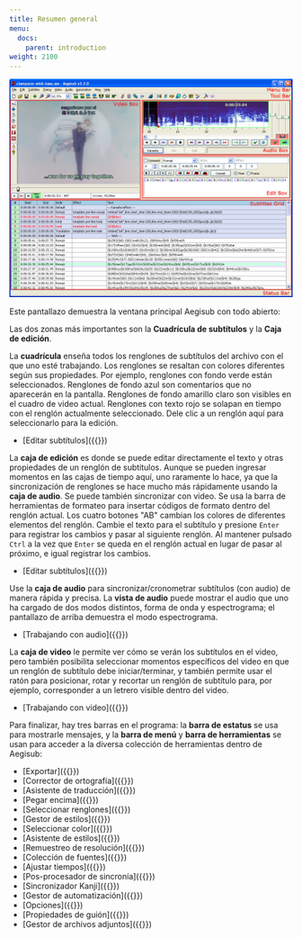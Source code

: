 ```yaml
---
title: Resumen general
menu:
  docs:
    parent: introduction
weight: 2100
---
```


![Main-window-overview](/img/3.2/Main-window-overview.png)

Este pantallazo demuestra la ventana principal Aegisub con todo abierto:

Las dos zonas más importantes son la **Cuadrícula de subtítulos** y la **Caja de edición**.

La **cuadrícula** enseña todos los renglones de subtítulos del archivo con el que uno esté
trabajando. Los renglones se resaltan con colores diferentes según sus propiedades.
Por ejemplo, renglones con fondo verde están seleccionados. Renglones de fondo azul son
comentarios que no aparecerán en la pantalla. Renglones de fondo amarillo claro son visibles en el cuadro de video actual. Renglones con texto rojo se solapan en tiempo con el renglón actualmente seleccionado. Dele clic a un renglón aquí para seleccionarlo para la edición.

- [Editar subtítulos]({{<relref path="Editing_Subtitles">}})

<div></div>

La **caja de edición** es donde se puede editar directamente el texto y otras propiedades de un renglón de subtítulos. Aunque se pueden ingresar momentos en las cajas de tiempo aquí, uno raramente lo hace, ya que la sincronización de renglones se hace mucho más rápidamente usando la **caja de audio**. Se puede también sincronizar con video. Se usa la barra de herramientas de formateo para insertar códigos de formato dentro del renglón actual. Los cuatro botones "AB" cambian los colores de diferentes elementos del renglón. Cambie el texto para el subtítulo y presione `Enter` para registrar los cambios y pasar al siguiente renglón. Al mantener pulsado `Ctrl` a la vez que `Enter` se queda en el renglón actual en lugar de pasar al próximo, e igual registrar los cambios.

- [Editar subtítulos]({{<relref path="Editing_Subtitles">}})

<div></div>

Use la **caja de audio** para sincronizar/cronometrar subtítulos (con audio) de manera rápida y precisa. La **vista de audio** puede mostrar el audio que uno ha cargado de dos modos distintos, forma de onda y espectrograma; el pantallazo de arriba demuestra el modo espectrograma.

- [Trabajando con audio]({{<relref path="Audio">}})

<div></div>

La **caja de video** le permite ver cómo se verán los subtítulos en el video, pero también posibilita seleccionar momentos específicos del video en que un renglón de subtítulo debe iniciar/terminar, y también permite usar el ratón para posicionar, rotar y recortar un renglón de subtítulo para, por ejemplo, corresponder a un letrero visible dentro del video.

- [Trabajando con video]({{<relref path="Video">}})

<div></div>

Para finalizar, hay tres barras en el programa: la **barra de estatus** se usa para mostrarle mensajes, y la **barra de menú** y **barra de herramientas** se usan para acceder a la diversa colección de herramientas dentro de Aegisub:

- [Exportar]({{<relref path="Exporting" lang="en">}})
- [Corrector de ortografía]({{<relref path="Spell_Checker" lang="en">}})
- [Asistente de traducción]({{<relref path="Translation_Assistant">}})
- [Pegar encima]({{<relref path="Paste_Over" lang="en">}})
- [Seleccionar renglones]({{<relref path="Select_Lines" lang="en">}})
- [Gestor de estilos]({{<relref path="Styles">}})
- [Seleccionar color]({{<relref path="Colour_Picker" lang="en">}})
- [Asistente de estilos]({{<relref path="Styling_Assistant" lang="en">}})
- [Remuestreo de resolución]({{<relref path="Resolution_Resampler" lang="en">}})
- [Colección de fuentes]({{<relref path="Fonts_Collector" lang="en">}})
- [Ajustar tiempos]({{<relref path="Shift_Times">}})
- [Pos-procesador de sincronía]({{<relref path="Timing_Post-Processor" lang="en">}})
- [Sincronizador Kanji]({{<relref path="Kanji_Timer" lang="en">}})
- [Gestor de automatización]({{<relref path="Automation" lang="en">}})
- [Opciones]({{<relref path="Options">}})
- [Propiedades de guión]({{<relref path="Properties">}})
- [Gestor de archivos adjuntos]({{<relref path="Attachment_Manager" lang="en">}})

<div></div>
